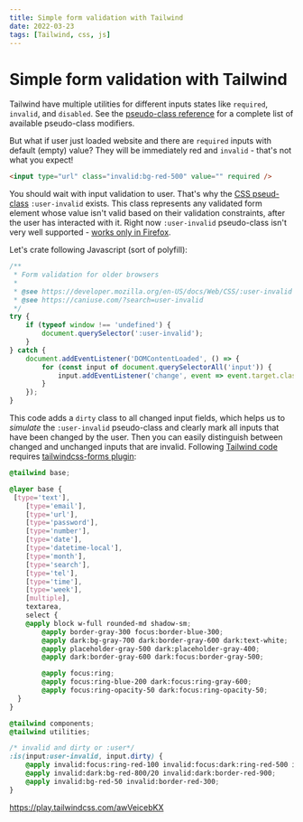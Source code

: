 ```yaml
---
title: Simple form validation with Tailwind
date: 2022-03-23
tags: [Tailwind, css, js]
---
```


# Simple form validation with Tailwind

Tailwind have multiple utilities for different inputs states like `required`, `invalid`, and `disabled`.
See the [pseudo-class reference](https://tailwindcss.com/docs/hover-focus-and-other-states) for a complete 
list of available pseudo-class modifiers. 

But what if user just loaded website and there are `required` inputs with default (empty) value?
They will be immediately red and `invalid` - that's not what you expect!

```html
<input type="url" class="invalid:bg-red-500" value="" required />
```

You should wait with input validation to user. That's why the [CSS pseud-class](https://developer.mozilla.org/en-US/docs/Web/CSS/:user-invalid) 
`:user-invalid` exists. This class represents any validated form element whose value isn't valid based on their validation constraints,
after the user has interacted with it. Right now `:user-invalid` pseudo-class isn't very well 
supported - [works only in Firefox](https://caniuse.com/?search=user-invalid).

Let's crate following Javascript (sort of polyfill):

```js
/**
 * Form validation for older browsers
 *
 * @see https://developer.mozilla.org/en-US/docs/Web/CSS/:user-invalid
 * @see https://caniuse.com/?search=user-invalid
 */
try {
	if (typeof window !== 'undefined') {
		document.querySelector(':user-invalid');
	}
} catch {
	document.addEventListener('DOMContentLoaded', () => {
		for (const input of document.querySelectorAll('input')) {
			input.addEventListener('change', event => event.target.classList.add('dirty'));
		}
	});
}
```

This code adds a `dirty` class to all changed input fields, which helps us to *simulate* the `:user-invalid` pseudo-class and clearly mark all inputs that have been changed by the user.
Then you can easily distinguish between changed and unchanged inputs that are invalid. Following [Tailwind code](https://tailwindcss.com/docs/hover-focus-and-other-states#invalid) 
requires [tailwindcss-forms plugin](https://github.com/tailwindlabs/tailwindcss-forms):

```css
@tailwind base;

@layer base {
 [type='text'],
	[type='email'],
	[type='url'],
	[type='password'],
	[type='number'],
	[type='date'],
	[type='datetime-local'],
	[type='month'],
	[type='search'],
	[type='tel'],
	[type='time'],
	[type='week'],
	[multiple],
	textarea,
	select {
    @apply block w-full rounded-md shadow-sm;
		@apply border-gray-300 focus:border-blue-300;
		@apply dark:bg-gray-700 dark:border-gray-600 dark:text-white;
		@apply placeholder-gray-500 dark:placeholder-gray-400;
		@apply dark:border-gray-600 dark:focus:border-gray-500;

		@apply focus:ring;
		@apply focus:ring-blue-200 dark:focus:ring-gray-600;
		@apply focus:ring-opacity-50 dark:focus:ring-opacity-50;
  }
}

@tailwind components;
@tailwind utilities;

/* invalid and dirty or :user*/
:is(input:user-invalid, input.dirty) {
	@apply invalid:focus:ring-red-100 invalid:focus:dark:ring-red-500 invalid:focus:dark:ring-opacity-30;
	@apply invalid:dark:bg-red-800/20 invalid:dark:border-red-900;
	@apply invalid:bg-red-50 invalid:border-red-300;
}
```

https://play.tailwindcss.com/awVeicebKX